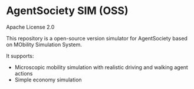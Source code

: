 # AgentSociety SIM (OSS)

Apache License 2.0

This repository is a open-source version simulator for AgentSociety based on MObility Simulation System.

It supports:
- Microscopic mobility simulation with realistic driving and walking agent actions
- Simple economy simulation
